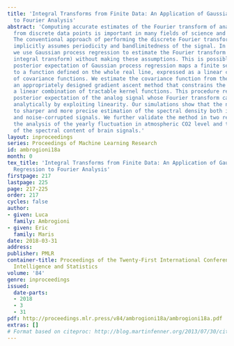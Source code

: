 ```yaml
---
title: 'Integral Transforms from Finite Data: An Application of Gaussian Process Regression
  to Fourier Analysis'
abstract: 'Computing accurate estimates of the Fourier transform of analog signals
  from discrete data points is important in many fields of science and engineering.
  The conventional approach of performing the discrete Fourier transform of the data
  implicitly assumes periodicity and bandlimitedness of the signal. In this paper,
  we use Gaussian process regression to estimate the Fourier transform (or any other
  integral transform) without making these assumptions. This is possible because the
  posterior expectation of Gaussian process regression maps a finite set of samples
  to a function defined on the whole real line, expressed as a linear combination
  of covariance functions. We estimate the covariance function from the data using
  an appropriately designed gradient ascent method that constrains the solution to
  a linear combination of tractable kernel functions. This procedure results in a
  posterior expectation of the analog signal whose Fourier transform can be obtained
  analytically by exploiting linearity. Our simulations show that the new method leads
  to sharper and more precise estimation of the spectral density both in noise-free
  and noise-corrupted signals. We further validate the method in two real-world applications:
  the analysis of the yearly fluctuation in atmospheric CO2 level and the analysis
  of the spectral content of brain signals.'
layout: inproceedings
series: Proceedings of Machine Learning Research
id: ambrogioni18a
month: 0
tex_title: 'Integral Transforms from Finite Data: An Application of Gaussian Process
  Regression to Fourier Analysis'
firstpage: 217
lastpage: 225
page: 217-225
order: 217
cycles: false
author:
- given: Luca
  family: Ambrogioni
- given: Eric
  family: Maris
date: 2018-03-31
address: 
publisher: PMLR
container-title: Proceedings of the Twenty-First International Conference on Artificial
  Intelligence and Statistics
volume: '84'
genre: inproceedings
issued:
  date-parts:
  - 2018
  - 3
  - 31
pdf: http://proceedings.mlr.press/v84/ambrogioni18a/ambrogioni18a.pdf
extras: []
# Format based on citeproc: http://blog.martinfenner.org/2013/07/30/citeproc-yaml-for-bibliographies/
---
```

